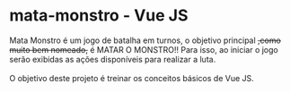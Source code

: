 # mata-monstro - Vue JS
Mata Monstro é um jogo de batalha em turnos, o objetivo principal <s>,como muito bem nomeado,</s> é MATAR O MONSTRO!! Para isso, ao iniciar o jogo serão exibidas as ações disponíveis para realizar a luta.<br><br>
O objetivo deste projeto é treinar os conceitos básicos de Vue JS.

